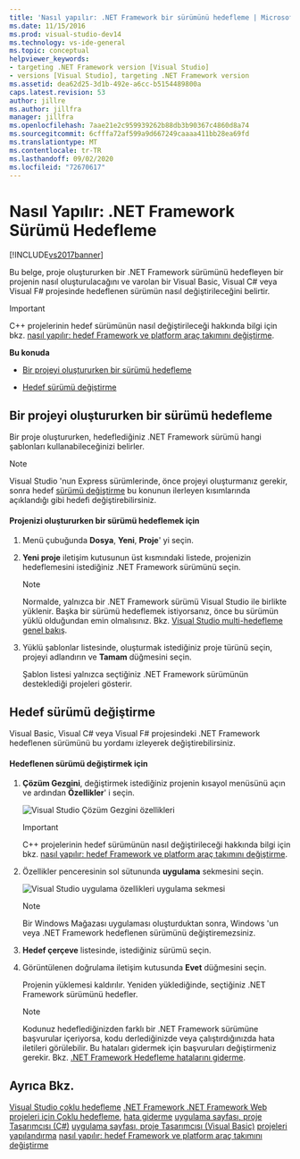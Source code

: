 ```yaml
---
title: 'Nasıl yapılır: .NET Framework bir sürümünü hedefleme | Microsoft Docs'
ms.date: 11/15/2016
ms.prod: visual-studio-dev14
ms.technology: vs-ide-general
ms.topic: conceptual
helpviewer_keywords:
- targeting .NET Framework version [Visual Studio]
- versions [Visual Studio], targeting .NET Framework version
ms.assetid: dea62d25-3d1b-492e-a6cc-b5154489800a
caps.latest.revision: 53
author: jillre
ms.author: jillfra
manager: jillfra
ms.openlocfilehash: 7aae21e2c959939262b88db3b90367c4860d8a74
ms.sourcegitcommit: 6cfffa72af599a9d667249caaaa411bb28ea69fd
ms.translationtype: MT
ms.contentlocale: tr-TR
ms.lasthandoff: 09/02/2020
ms.locfileid: "72670617"
---
```

# <a name="how-to-target-a-version-of-the-net-framework"></a>Nasıl Yapılır: .NET Framework Sürümü Hedefleme
[!INCLUDE[vs2017banner](../includes/vs2017banner.md)]

Bu belge, proje oluştururken bir .NET Framework sürümünü hedefleyen bir projenin nasıl oluşturulacağını ve varolan bir Visual Basic, Visual C# veya Visual F# projesinde hedeflenen sürümün nasıl değiştirileceğini belirtir.

> [!IMPORTANT]
> C++ projelerinin hedef sürümünün nasıl değiştirileceği hakkında bilgi için bkz. [nasıl yapılır: hedef Framework ve platform araç takımını değiştirme](https://msdn.microsoft.com/library/031b1d54-e6e1-4da7-9868-3e75a87d9ffe).

 **Bu konuda**

- [Bir projeyi oluştururken bir sürümü hedefleme](../ide/how-to-target-a-version-of-the-dotnet-framework.md#bkmk_new)

- [Hedef sürümü değiştirme](../ide/how-to-target-a-version-of-the-dotnet-framework.md#bkmk_existing)

## <a name="targeting-a-version-when-you-create-a-project"></a><a name="bkmk_new"></a> Bir projeyi oluştururken bir sürümü hedefleme
 Bir proje oluştururken, hedeflediğiniz .NET Framework sürümü hangi şablonları kullanabileceğinizi belirler.

> [!NOTE]
> Visual Studio 'nun Express sürümlerinde, önce projeyi oluşturmanız gerekir, sonra hedef [sürümü değiştirme](../ide/how-to-target-a-version-of-the-dotnet-framework.md#bkmk_existing) bu konunun ilerleyen kısımlarında açıklandığı gibi hedefi değiştirebilirsiniz.

#### <a name="to-target-a-version-when-you-create-a-project"></a>Projenizi oluştururken bir sürümü hedeflemek için

1. Menü çubuğunda **Dosya**, **Yeni**, **Proje**' yi seçin.

2. **Yeni proje** iletişim kutusunun üst kısmındaki listede, projenizin hedeflemesini istediğiniz .NET Framework sürümünü seçin.

    > [!NOTE]
    > Normalde, yalnızca bir .NET Framework sürümü Visual Studio ile birlikte yüklenir. Başka bir sürümü hedeflemek istiyorsanız, önce bu sürümün yüklü olduğundan emin olmalısınız. Bkz. [Visual Studio multi-hedefleme genel bakış](../ide/visual-studio-multi-targeting-overview.md).

3. Yüklü şablonlar listesinde, oluşturmak istediğiniz proje türünü seçin, projeyi adlandırın ve **Tamam** düğmesini seçin.

     Şablon listesi yalnızca seçtiğiniz .NET Framework sürümünün desteklediği projeleri gösterir.

## <a name="changing-the-target-version"></a><a name="bkmk_existing"></a> Hedef sürümü değiştirme
 Visual Basic, Visual C# veya Visual F# projesindeki .NET Framework hedeflenen sürümünü bu yordamı izleyerek değiştirebilirsiniz.

#### <a name="to-change-the-targeted-version"></a>Hedeflenen sürümü değiştirmek için

1. **Çözüm Gezgini**, değiştirmek istediğiniz projenin kısayol menüsünü açın ve ardından **Özellikler**' i seçin.

     ![Visual Studio Çözüm Gezgini özellikleri](../ide/media/vs-slnexplorer-properties.png "vs_slnExplorer_Properties")

    > [!IMPORTANT]
    > C++ projelerinin hedef sürümünün nasıl değiştirileceği hakkında bilgi için bkz. [nasıl yapılır: hedef Framework ve platform araç takımını değiştirme](https://msdn.microsoft.com/library/031b1d54-e6e1-4da7-9868-3e75a87d9ffe).

2. Özellikler penceresinin sol sütununda **uygulama** sekmesini seçin.

     ![Visual Studio uygulama özellikleri uygulama sekmesi](../ide/media/vs-slnexplorer-properties-applicationtab.png "vs_slnExplorer_Properties_ApplicationTab")

    > [!NOTE]
    > Bir Windows Mağazası uygulaması oluşturduktan sonra, Windows 'un veya .NET Framework hedeflenen sürümünü değiştiremezsiniz.

3. **Hedef çerçeve** listesinde, istediğiniz sürümü seçin.

4. Görüntülenen doğrulama iletişim kutusunda **Evet** düğmesini seçin.

     Projenin yüklemesi kaldırılır. Yeniden yüklediğinde, seçtiğiniz .NET Framework sürümünü hedefler.

    > [!NOTE]
    > Kodunuz hedeflediğinizden farklı bir .NET Framework sürümüne başvurular içeriyorsa, kodu derlediğinizde veya çalıştırdığınızda hata iletileri görülebilir. Bu hataları gidermek için başvuruları değiştirmeniz gerekir. Bkz. [.NET Framework Hedefleme hatalarını giderme](../msbuild/troubleshooting-dotnet-framework-targeting-errors.md).

## <a name="see-also"></a>Ayrıca Bkz.
 [Visual Studio çoklu hedefleme](../ide/visual-studio-multi-targeting-overview.md) [.NET Framework .NET Framework Web projeleri için Çoklu hedefleme,](https://msdn.microsoft.com/library/8b8145a9-62f6-4fc4-8a83-47b0487cbe76) [hata giderme](../msbuild/troubleshooting-dotnet-framework-targeting-errors.md) [uygulama sayfası, proje Tasarımcısı (C#)](../ide/reference/application-page-project-designer-csharp.md) [uygulama sayfası, proje Tasarımcısı (Visual Basic)](../ide/reference/application-page-project-designer-visual-basic.md) [projeleri yapılandırma](https://msdn.microsoft.com/library/a1489abb-6294-4f8f-b71f-2cb126393526) [nasıl yapılır: hedef Framework ve platform araç takımını değiştirme](https://msdn.microsoft.com/library/031b1d54-e6e1-4da7-9868-3e75a87d9ffe)
